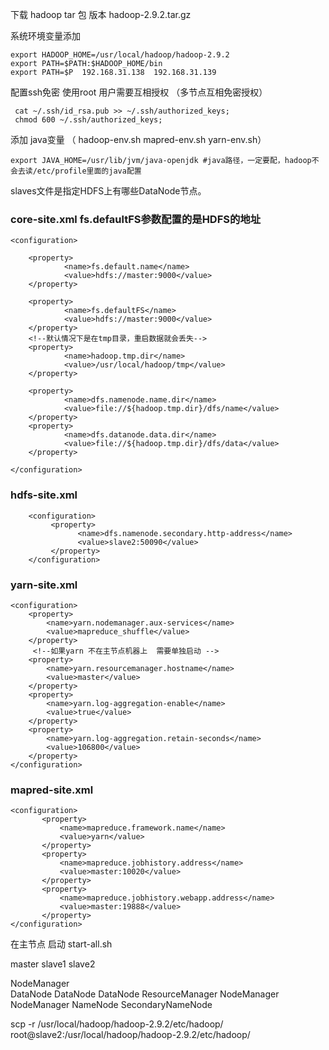 
下载 hadoop tar 包 版本 hadoop-2.9.2.tar.gz

系统环境变量添加

    export HADOOP_HOME=/usr/local/hadoop/hadoop-2.9.2
    export PATH=$PATH:$HADOOP_HOME/bin
    export PATH=$P	192.168.31.138	192.168.31.139

配置ssh免密 使用root 用户需要互相授权   （多节点互相免密授权）

     cat ~/.ssh/id_rsa.pub >> ~/.ssh/authorized_keys;
     chmod 600 ~/.ssh/authorized_keys;


添加 java变量 （ hadoop-env.sh  mapred-env.sh  yarn-env.sh）

    export JAVA_HOME=/usr/lib/jvm/java-openjdk #java路径，一定要配，hadoop不会去读/etc/profile里面的java配置

slaves文件是指定HDFS上有哪些DataNode节点。

### core-site.xml   fs.defaultFS参数配置的是HDFS的地址

    <configuration>

        <property>
                <name>fs.default.name</name>
                <value>hdfs://master:9000</value>
        </property>

        <property>
                <name>fs.defaultFS</name>
                <value>hdfs://master:9000</value>
        </property>
        <!--默认情况下是在tmp目录，重启数据就会丢失-->
        <property>
                <name>hadoop.tmp.dir</name>
                <value>/usr/local/hadoop/tmp</value>
        </property>

        <property>
                <name>dfs.namenode.name.dir</name>
                <value>file://${hadoop.tmp.dir}/dfs/name</value>
        </property>
        <property>
                <name>dfs.datanode.data.dir</name>
                <value>file://${hadoop.tmp.dir}/dfs/data</value>
        </property>

    </configuration>



### hdfs-site.xml

        <configuration>
             <property>
                   <name>dfs.namenode.secondary.http-address</name>
                   <value>slave2:50090</value>
             </property>
        </configuration>

### yarn-site.xml

    <configuration>
        <property>
            <name>yarn.nodemanager.aux-services</name>
            <value>mapreduce_shuffle</value>
        </property>
         <!--如果yarn 不在主节点机器上  需要单独启动 -->
        <property>
            <name>yarn.resourcemanager.hostname</name>
            <value>master</value>
        </property>
        <property>
            <name>yarn.log-aggregation-enable</name>
            <value>true</value>
        </property>
        <property>
            <name>yarn.log-aggregation.retain-seconds</name>
            <value>106800</value>
        </property>
    </configuration>
    
### mapred-site.xml

    <configuration>
           <property>
               <name>mapreduce.framework.name</name>
               <value>yarn</value>
           </property>
           <property>
               <name>mapreduce.jobhistory.address</name>
               <value>master:10020</value>
           </property>
           <property>
               <name>mapreduce.jobhistory.webapp.address</name>
               <value>master:19888</value>
           </property>
    </configuration>
     
在主节点 启动 start-all.sh  

master                        slave1                     slave2

NodeManager                  
DataNode                      DataNode                    DataNode
ResourceManager               NodeManager                 NodeManager
NameNode                                                  SecondaryNameNode








scp -r /usr/local/hadoop/hadoop-2.9.2/etc/hadoop/ root@slave2:/usr/local/hadoop/hadoop-2.9.2/etc/hadoop/